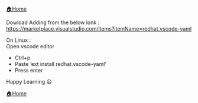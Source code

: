 [:house:Home](https://github.com/debbiswal/Articles)

Dowload Adding from the below lonk :  
https://marketplace.visualstudio.com/items?itemName=redhat.vscode-yaml  

On Linux :  
Open vscode editor  
* Ctrl+p
* Paste ‘ext install redhat.vscode-yaml’
* Press enter

Happy Learning :smiley:  

[:house:Home](https://github.com/debbiswal/Articles)
